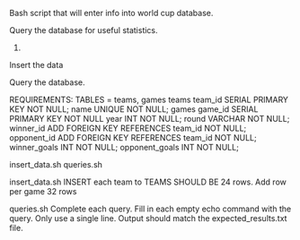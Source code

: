 Bash script that will enter info into world cup database.

Query the database for useful statistics.

1. 


Insert the data

Query the database.




REQUIREMENTS:
    TABLES = teams, games
    teams
        team_id SERIAL PRIMARY KEY NOT NULL;
        name UNIQUE NOT NULL;
    games
        game_id SERIAL PRIMARY KEY NOT NULL
        year INT NOT NULL;
        round VARCHAR NOT NULL;
        winner_id ADD FOREIGN KEY REFERENCES team_id NOT NULL;
        opponent_id ADD FOREIGN KEY REFERENCES team_id NOT NULL;
        winner_goals INT NOT NULL;
        opponent_goals INT NOT NULL;

insert_data.sh
queries.sh


insert_data.sh
    INSERT each team to TEAMS
        SHOULD BE 24 rows.
    Add row per game 
        32 rows

queries.sh
    Complete each query.
    Fill in each empty echo command with the query.
    Only use a single line.
    Output should match the expected_results.txt file.


